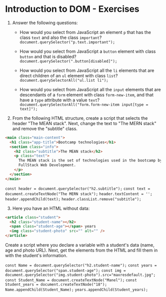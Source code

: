 # Introduction to DOM - Exercises

1. Answer the following questions:

   - How would you select from JavaScript an element `p` that has the class `text` and also the class `important`?
   `document.querySelector("p.text.important");`

   - How would you select from JavaScript a `button` element with class `button` and that is disabled?
   `document.querySelector(".button[disabled]");`

   - How would you select from JavaScript all the `li` elements that are direct children of an `ul` element with class `list`?
   `document.querySelectorAll("ul.list li");`

   - How would you select from JavaScript all the `input` elements that are descendants of a `form` element with class `form-new-item`, and that have a `type` attribute with a value `text`?
   `document.querySelectorAll("form.form-new-item input[type = text]");`

2. From the following HTML structure, create a script that selects the header "The MEAN stack". Next, change the text to "The MERN stack" and remove the "subtitle" class.

```html
<main class="main-content">
  <h1 class="app-title">Bootcamp technologies</h1>
  <section class="info">
    <h2 class="subtitle">The MEAN stack</h2>
    <p class="text">
      The MEAN stack is the set of technologies used in the bootcamp by
      FullStack Web Development.
    </p>
  </section>
</main>
```

`const header = document.querySelector("h2.subtitle");`
`const text = document.createTextNode("The MERN stack");`
`header.textContent = '';`
`header.appendChild(text);`
`header.classList.remove("subtitle");`

3. Here you have an HTML without data:

```html
<article class="student">
  <h2 class="student-name"></h2>
  <span class="student-age"></span> years
  <img class="student-photo" src="" alt="" />
</article>
```

Create a script where you declare a variable with a student's data
(name, age and photo URL). Next, get the elements from the HTML
and fill them in with the student's information.

`const Name = document.querySelector("h2.student-name");`
`const years = document.querySelector("span.student-age");`
`const img = document.querySelector("img.student-photo").src="maxresdefault.jpg";`
`const Student_Name = document.createTextNode("Manel");`
`const Student_years = document.createTextNode("18");`
`Name.appendChild(Student_Name);`
`years.appendChild(Student_years);`
